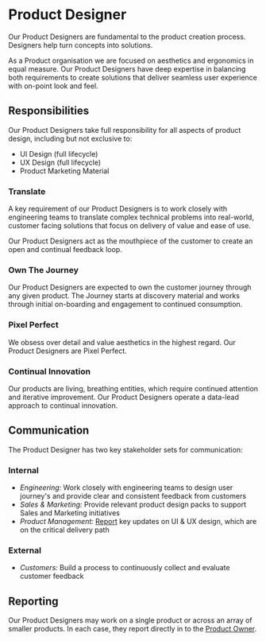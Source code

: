 # Product Designer
Our Product Designers are fundamental to the product creation process. Designers
help turn concepts into solutions.

As a Product organisation we are focused on aesthetics and ergonomics
in equal measure. Our Product Designers have deep expertise in balancing both
requirements to create solutions that deliver seamless user experience with
on-point look and feel.

## Responsibilities
Our Product Designers take full responsibility for all aspects of product
design, including but not exclusive to:

- UI Design (full lifecycle)
- UX Design (full lifecycle)
- Product Marketing Material

### Translate
A key requirement of our Product Designers is to work closely with engineering
teams to translate complex technical problems into real-world, customer facing
solutions that focus on delivery of value and ease of use.

Our Product Designers act as the mouthpiece of the customer to create an open
and continual feedback loop.

### Own The Journey
Our Product Designers are expected to own the customer journey through any given
product. The Journey starts at discovery material and works through initial
on-boarding and engagement to continued consumption.

### Pixel Perfect
We obsess over detail and value aesthetics in the highest regard. Our Product
Designers are Pixel Perfect.

### Continual Innovation
Our products are living, breathing entities, which require continued attention
and iterative improvement. Our Product Designers operate a data-lead approach to
continual innovation.

## Communication
The Product Designer has two key stakeholder sets for communication:

### Internal
* *Engineering:* Work closely with engineering teams to design user journey's
  and provide clear and consistent feedback from customers
* *Sales & Marketing:* Provide relevant product design packs to support Sales
  and Marketing initiatives
* *Product Management:* [Report](#reporting) key updates on UI & UX design,
  which are on the critical delivery path

### External
* *Customers:* Build a process to continuously collect and evaluate customer
  feedback

## Reporting
Our Product Designers may work on a single product or across an array of smaller
products. In each case, they report directly in to the
[Product Owner](product-owner).
